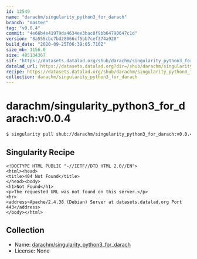 ```yaml
---
id: 12549
name: "darachm/singularity_python3_for_darach"
branch: "master"
tag: "v0.0.4"
commit: "4e66b4e41979da4634ee3bac8f9bb64790647c1d"
version: "8a555cbc7bd28066cf5bb7cef374a920"
build_date: "2020-09-25T06:39:05.710Z"
size_mb: 1156.0
size: 485134367
sif: "https://datasets.datalad.org/shub/darachm/singularity_python3_for_darach/v0.0.4/2020-09-25-4e66b4e4-8a555cbc/8a555cbc7bd28066cf5bb7cef374a920.sif"
datalad_url: https://datasets.datalad.org?dir=/shub/darachm/singularity_python3_for_darach/v0.0.4/2020-09-25-4e66b4e4-8a555cbc/
recipe: https://datasets.datalad.org/shub/darachm/singularity_python3_for_darach/v0.0.4/2020-09-25-4e66b4e4-8a555cbc/Singularity
collection: darachm/singularity_python3_for_darach
---
```


# darachm/singularity_python3_for_darach:v0.0.4

```bash
$ singularity pull shub://darachm/singularity_python3_for_darach:v0.0.4
```

## Singularity Recipe

```singularity
<!DOCTYPE HTML PUBLIC "-//IETF//DTD HTML 2.0//EN">
<html><head>
<title>404 Not Found</title>
</head><body>
<h1>Not Found</h1>
<p>The requested URL was not found on this server.</p>
<hr>
<address>Apache/2.4.38 (Debian) Server at datasets.datalad.org Port 443</address>
</body></html>
```

## Collection

 - Name: [darachm/singularity_python3_for_darach](https://github.com/darachm/singularity_python3_for_darach)
 - License: None

